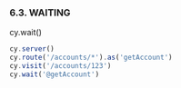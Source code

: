 ### 6.3. WAITING
 
cy.wait()
```ts
cy.server()
cy.route('/accounts/*').as('getAccount')
cy.visit('/accounts/123')
cy.wait('@getAccount')
```

